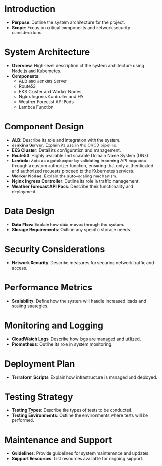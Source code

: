 # Introduction

- **Purpose**: Outline the system architecture for the project.
- **Scope**: Focus on critical components and network security considerations.

# System Architecture

- **Overview**: High-level description of the system architecture using Node.js and Kubernetes.
- **Components**:
  - ALB and Jenkins Server
  - Route53
  - EKS Cluster and Worker Nodes
  - Nginx Ingress Controller and HA
  - Weather Forecast API Pods
  - Lambda Function

# Component Design

- **ALB**: Describe its role and integration with the system.
- **Jenkins Server**: Explain its use in the CI/CD pipeline.
- **EKS Cluster**: Detail its configuration and management.
- **Route53**: Highly available and scalable Domain Name System (DNS).
- **Lambda**: Acts as a gatekeeper by validating incoming API requests through a custom authorizer function, ensuring that only authenticated and authorized requests proceed to the Kubernetes services.
- **Worker Nodes**: Explain the auto-scaling mechanism.
- **Nginx Ingress Controller**: Outline its role in traffic management.
- **Weather Forecast API Pods**: Describe their functionality and deployment.

# Data Design

- **Data Flow**: Explain how data moves through the system.
- **Storage Requirements**: Outline any specific storage needs.

# Security Considerations

- **Network Security**: Describe measures for securing network traffic and access.

# Performance Metrics

- **Scalability**: Define how the system will handle increased loads and scaling strategies.

# Monitoring and Logging

- **CloudWatch Logs**: Describe how logs are managed and utilized.
- **Prometheus**: Outline its role in system monitoring.

# Deployment Plan

- **Terraform Scripts**: Explain how infrastructure is managed and deployed.

# Testing Strategy

- **Testing Types**: Describe the types of tests to be conducted.
- **Testing Environments**: Outline the environments where tests will be performed.

# Maintenance and Support

- **Guidelines**: Provide guidelines for system maintenance and updates.
- **Support Resources**: List resources available for ongoing support.
